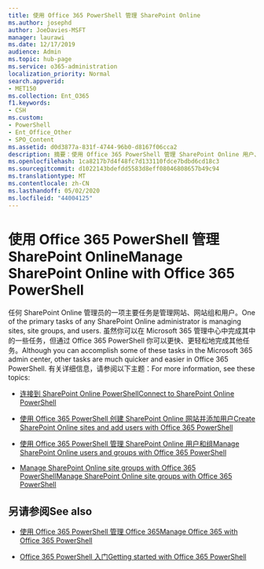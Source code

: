 ```yaml
---
title: 使用 Office 365 PowerShell 管理 SharePoint Online
ms.author: josephd
author: JoeDavies-MSFT
manager: laurawi
ms.date: 12/17/2019
audience: Admin
ms.topic: hub-page
ms.service: o365-administration
localization_priority: Normal
search.appverid:
- MET150
ms.collection: Ent_O365
f1.keywords:
- CSH
ms.custom:
- PowerShell
- Ent_Office_Other
- SPO_Content
ms.assetid: d0d3877a-831f-4744-96b0-d8167f06cca2
description: 摘要：使用 Office 365 PowerShell 管理 SharePoint Online 用户、组和网站组。
ms.openlocfilehash: 1ca8217b7d4f48fc7d133110fdce7bdbd6cd18c3
ms.sourcegitcommit: d1022143bdefdd5583d8eff08046808657b49c94
ms.translationtype: MT
ms.contentlocale: zh-CN
ms.lasthandoff: 05/02/2020
ms.locfileid: "44004125"
---
```

# <a name="manage-sharepoint-online-with-office-365-powershell"></a><span data-ttu-id="3017a-103">使用 Office 365 PowerShell 管理 SharePoint Online</span><span class="sxs-lookup"><span data-stu-id="3017a-103">Manage SharePoint Online with Office 365 PowerShell</span></span>

<span data-ttu-id="3017a-104">任何 SharePoint Online 管理员的一项主要任务是管理网站、网站组和用户。</span><span class="sxs-lookup"><span data-stu-id="3017a-104">One of the primary tasks of any SharePoint Online administrator is managing sites, site groups, and users.</span></span> <span data-ttu-id="3017a-105">虽然你可以在 Microsoft 365 管理中心中完成其中的一些任务，但通过 Office 365 PowerShell 你可以更快、更轻松地完成其他任务。</span><span class="sxs-lookup"><span data-stu-id="3017a-105">Although you can accomplish some of these tasks in the Microsoft 365 admin center, other tasks are much quicker and easier in Office 365 PowerShell.</span></span> <span data-ttu-id="3017a-106">有关详细信息，请参阅以下主题：</span><span class="sxs-lookup"><span data-stu-id="3017a-106">For more information, see these topics:</span></span>

- [<span data-ttu-id="3017a-107">连接到 SharePoint Online PowerShell</span><span class="sxs-lookup"><span data-stu-id="3017a-107">Connect to SharePoint Online PowerShell</span></span>](https://docs.microsoft.com/powershell/sharepoint/sharepoint-online/connect-sharepoint-online?view=sharepoint-ps)
  
- [<span data-ttu-id="3017a-108">使用 Office 365 PowerShell 创建 SharePoint Online 网站并添加用户</span><span class="sxs-lookup"><span data-stu-id="3017a-108">Create SharePoint Online sites and add users with Office 365 PowerShell</span></span>](create-sharepoint-sites-and-add-users-with-powershell.md)
    
- [<span data-ttu-id="3017a-109">使用 Office 365 PowerShell 管理 SharePoint Online 用户和组</span><span class="sxs-lookup"><span data-stu-id="3017a-109">Manage SharePoint Online users and groups with Office 365 PowerShell</span></span>](manage-sharepoint-users-and-groups-with-powershell.md)
    
- [<span data-ttu-id="3017a-110">Manage SharePoint Online site groups with Office 365 PowerShell</span><span class="sxs-lookup"><span data-stu-id="3017a-110">Manage SharePoint Online site groups with Office 365 PowerShell</span></span>](manage-sharepoint-site-groups-with-powershell.md)
    
## <a name="see-also"></a><span data-ttu-id="3017a-111">另请参阅</span><span class="sxs-lookup"><span data-stu-id="3017a-111">See also</span></span>

- [<span data-ttu-id="3017a-112">使用 Office 365 PowerShell 管理 Office 365</span><span class="sxs-lookup"><span data-stu-id="3017a-112">Manage Office 365 with Office 365 PowerShell</span></span>](manage-office-365-with-office-365-powershell.md)

- [<span data-ttu-id="3017a-113">Office 365 PowerShell 入门</span><span class="sxs-lookup"><span data-stu-id="3017a-113">Getting started with Office 365 PowerShell</span></span>](getting-started-with-office-365-powershell.md)
